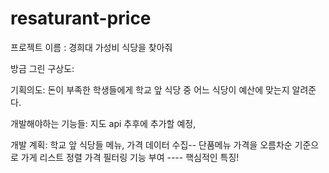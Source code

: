 # resaturant-price


프로젝트 이름 : 경희대 가성비 식당을 찾아줘  

방금 그린 구상도: 


기획의도: 돈이 부족한 학생들에게 학교 앞 식당 중 어느 식당이 예산에 맞는지 알려준다. 

개발해야하는 기능들: 지도 api 추후에 추가할 예정, 

개발 계획: 학교 앞 식당들 메뉴, 가격 데이터 수집-- 
         단품메뉴 가격을 오름차순 기준으로 가게 리스트 정렬 
         가격 필터링 기능 부여 ---- 핵심적인 특징! 
         
         
